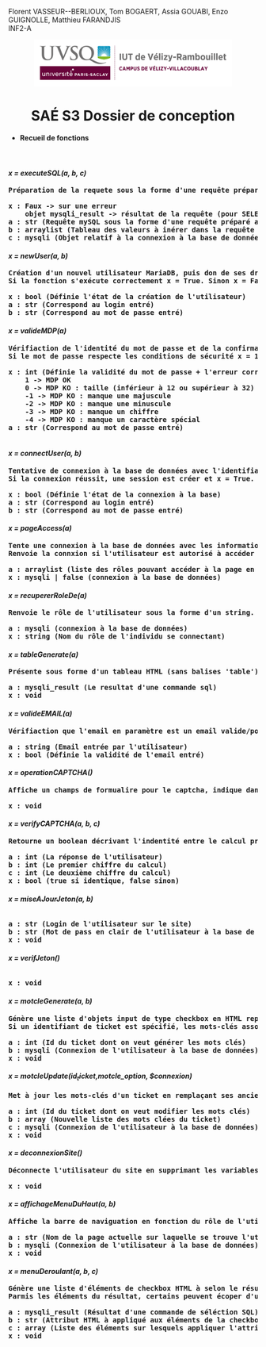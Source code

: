 Florent VASSEUR--BERLIOUX, Tom BOGAERT, Assia GOUABI, Enzo GUIGNOLLE, Matthieu FARANDJIS<br>
INF2-A

<div align="center">
<img height="95" width="400" src="/docs/img/IUT_Velizy_Villacoublay_logo_2020_ecran.png" title="logo uvsq vélizy"/>

# SAÉ S3  Dossier de conception
</div>

- <b>Recueil de fonctions<br>
<br><br>

#### <i>x = executeSQL(a, b, c)</i>
<pre>
Préparation de la requete sous la forme d'une requête préparé et envoie de cette dernière à la base de données.
    
x : Faux -> sur une erreur
    objet mysqli_result -> résultat de la requête (pour SELECT, SHOW, DESCRIBE or EXPLAIN)
a : str (Requête mySQL sous la forme d'une requête préparé avec des '?')
b : arraylist (Tableau des valeurs à inérer dans la requête dans l'ordre)
c : mysqli (Objet relatif à la connexion à la base de données)
</pre>
#### <i>x = newUser(a, b)</i>
<pre>
Création d'un nouvel utilisateur MariaDB, puis don de ses droits.
Si la fonction s'exécute correctement x = True. Sinon x = False.

x : bool (Définie l'état de la création de l'utilisateur)
a : str (Correspond au login entré)
b : str (Correspond au mot de passe entré)
</pre>
#### <i>x = valideMDP(a)</i>
<pre>
Vérifiaction de l'identité du mot de passe et de la confirmation du mot de passe. Vérification que le mot de passe respecte les normes de sécurité.
Si le mot de passe respecte les conditions de sécurité x = 1 si c'est bon, une autre valeur si ce n'est pas bon.

x : int (Définie la validité du mot de passe + l'erreur correspondante)
    1 -> MDP OK
    0 -> MDP KO : taille (inférieur à 12 ou supérieur à 32)
    -1 -> MDP KO : manque une majuscule
    -2 -> MDP KO : manque une minuscule
    -3 -> MDP KO : manque un chiffre
    -4 -> MDP KO : manque un caractère spécial
a : str (Correspond au mot de passe entré)

</pre>
#### <i>x = connectUser(a, b)</i>
<pre>
Tentative de connexion à la base de données avec l'identifiant de l'utilisateur et son mot de passe.
Si la connexion réussit, une session est créer et x = True. Sinon x = False.

x : bool (Définie l'état de la connexion à la base)
a : str (Correspond au login entré)
b : str (Correspond au mot de passe entré)
</pre>
#### <i>x = pageAccess(a)</i>
<pre>
Tente une connexion à la base de données avec les informations de sessions de kl'utilisateur puis vérifie le rôle de l'utilisateur, et le redirige vers une page adapté à son niveau de droit.
Renvoie la connxion si l'utilisateur est autorisé à accéder à cette page.

a : arraylist (liste des rôles pouvant accéder à la page en question)
x : mysqli | false (connexion à la base de données)
</pre>
#### <i>x = recupererRoleDe(a)</i>
<pre>
Renvoie le rôle de l'utilisateur sous la forme d'un string.

a : mysqli (connexion à la base de données)
x : string (Nom du rôle de l'individu se connectant)
</pre>
#### <i>x = tableGenerate(a)</i>
<pre>
Présente sous forme d'un tableau HTML (sans balises 'table') le résultat d'une requête MySQL de type SELECT.

a : mysqli_result (Le resultat d'une commande sql)
x : void
</pre>
#### <i>x = valideEMAIL(a)</i>
<pre>
Vérifiaction que l'email en paramètre est un email valide/possible.

a : string (Email entrée par l'utilisateur)
x : bool (Définie la validité de l'email entré)
</pre>
#### <i>x = operationCAPTCHA()</i>
<pre>
Affiche un champs de formualire pour le captcha, indique dans ce champs un calcul aléatoire et inscrit le résultat de ce calcul dans le fichier de session.

x : void
</pre>
#### <i>x = verifyCAPTCHA(a, b, c)</i>
<pre>
Retourne un boolean décrivant l'indentité entre le calcul proposé à l'utilisateur et sa réponse.

a : int (La réponse de l'utilisateur)
b : int (Le premier chiffre du calcul)
c : int (Le deuxième chiffre du calcul)
x : bool (true si identique, false sinon)
</pre>
#### <i>x = miseAJourJeton(a, b)</i>
<pre>

a : str (Login de l'utilisateur sur le site)
b : str (Mot de pass en clair de l'utilisateur à la base de données)
x : void
</pre>
#### <i>x = verifJeton()</i>
<pre>
    
x : void
</pre>
#### <i>x = motcleGenerate(a, b)</i>
<pre>
Génère une liste d'objets input de type checkbox en HTML représentant les mots-clés présents dans la base de données.
Si un identifiant de ticket est spécifié, les mots-clés associés à ce ticket seront cochés par défaut.
    
a : int (Id du ticket dont on veut générer les mots clés)
b : mysqli (Connexion de l'utilisateur à la base de données)
x : void
</pre>
#### <i>x = motcleUpdate($id_ticket,$motcle_option, $connexion)</i>
<pre>
Met à jour les mots-clés d'un ticket en remplaçant ses anciens mots-clés par ceux fournis dans la liste.
    
a : int (Id du ticket dont on veut modifier les mots clés)
b : array (Nouvelle liste des mots clées du ticket)
c : mysqli (Connexion de l'utilisateur à la base de données)
x : void
</pre>
#### <i>x = deconnexionSite()</i>
<pre>
Déconnecte l'utilisateur du site en supprimant les variables de session 'login' et 'mdp' et détruisant toutes les données de session.
    
x : void
</pre>
#### <i>x = affichageMenuDuHaut(a, b)</i>
<pre>
Affiche la barre de naviguation en fonction du rôle de l'utilisateur et de la page sur laquelle il se trouve.

a : str (Nom de la page actuelle sur laquelle se trouve l'utilisateur)
b : mysqli (Connexion de l'utilisateur à la base de données)
x : void
</pre>
#### <i>x = menuDeroulant(a, b, c)</i>
<pre>
Génère une liste d'éléments de checkbox HTML à selon le résultat d'une requête SQL.
Parmis les éléments du résultat, certains peuvent écoper d'un attribut supplémentaire précisé.

a : mysqli_result (Résultat d'une commande de séléction SQL)
b : str (Attribut HTML à appliqué aux éléments de la checkbox)
c : array (Liste des éléments sur lesquels appliquer l'attribut  désigné par b)
x : void
</pre>
